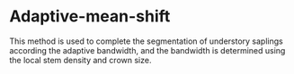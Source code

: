 # Adaptive-mean-shift
This method is used to complete the segmentation of understory saplings according the adaptive bandwidth, and the bandwidth is determined using the local stem density and crown size.
